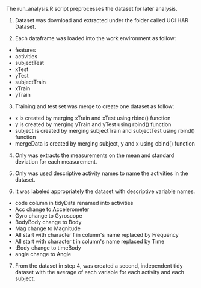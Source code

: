 The run_analysis.R script preprocesses the dataset for later analysis.

1. Dataset was download and extracted under the folder called UCI HAR Dataset.

2. Each dataframe was loaded into the work environment as follow:
* features
* activities
* subjectTest
* xTest
* yTest
* subjectTrain
* xTrain
* yTrain

3. Training and test set was merge to create one dataset as follow:
* x is created by merging xTrain and xTest using rbind() function
* y is created by merging yTrain and yTest using rbind() function
* subject is created by merging subjectTrain and subjectTest using rbind() function
* mergeData is created by merging subject, y and x using cbind() function

4. Only was extracts the measurements on the mean and standard deviation for each measurement.

5. Only was used descriptive activity names to name the activities in the dataset.

6. It was labeled appropriately the dataset with descriptive variable names.
* code column in tidyData renamed into activities
* Acc change to Accelerometer
* Gyro change to Gyroscope
* BodyBody change to Body
* Mag change to Magnitude
* All start with character f in column's name replaced by Frequency
* All start with character t in column's name replaced by Time
* tBody change to timeBody
* angle change to Angle

7. From the dataset in step 4, was created a second, independent tidy dataset with the average of each variable for each activity and each subject.
